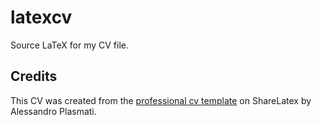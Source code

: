 # latexcv
Source LaTeX for my CV file.

## Credits
This CV was created from the [professional cv template](https://www.sharelatex.com/templates/cv-or-resume/professional-cv) on ShareLatex by Alessandro Plasmati.
